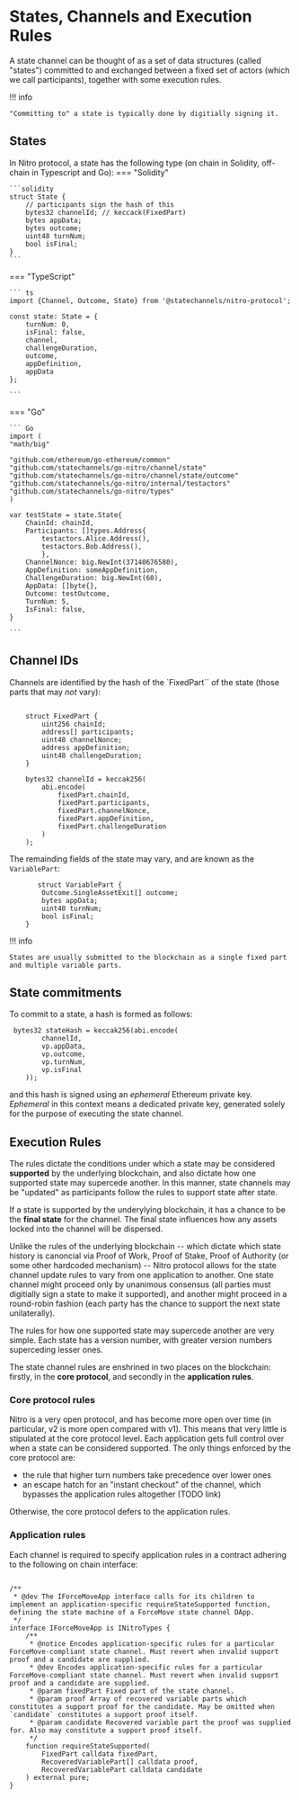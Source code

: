 # States, Channels and Execution Rules

A state channel can be thought of as a set of data structures (called "states") committed to and exchanged between a fixed set of actors (which we call participants), together with some execution rules.

!!! info

    "Committing to" a state is typically done by digitially signing it.

## States

In Nitro protocol, a state has the following type (on chain in Solidity, off-chain in Typescript and Go):
=== "Solidity"

    ```solidity
    struct State {
        // participants sign the hash of this
        bytes32 channelId; // keccack(FixedPart)
        bytes appData;
        bytes outcome;
        uint48 turnNum;
        bool isFinal;
    }
    ```

=== "TypeScript"

    ``` ts
    import {Channel, Outcome, State} from '@statechannels/nitro-protocol';

    const state: State = {
        turnNum: 0,
        isFinal: false,
        channel,
        challengeDuration,
        outcome,
        appDefinition,
        appData
    };

    ```

=== "Go"

    ``` Go
    import (
    "math/big"

    "github.com/ethereum/go-ethereum/common"
    "github.com/statechannels/go-nitro/channel/state"
    "github.com/statechannels/go-nitro/channel/state/outcome"
    "github.com/statechannels/go-nitro/internal/testactors"
    "github.com/statechannels/go-nitro/types"
    )

    var testState = state.State{
        ChainId: chainId,
        Participants: []types.Address{
            testactors.Alice.Address(),
            testactors.Bob.Address(),
            },
        ChannelNonce: big.NewInt(37140676580),
        AppDefinition: someAppDefinition,
        ChallengeDuration: big.NewInt(60),
        AppData: []byte{},
        Outcome: testOutcome,
        TurnNum: 5,
        IsFinal: false,
    }

    ```

## Channel IDs

Channels are identified by the hash of the `FixedPart`` of the state (those parts that may _not_ vary):

```solidity

    struct FixedPart {
        uint256 chainId;
        address[] participants;
        uint48 channelNonce;
        address appDefinition;
        uint48 challengeDuration;
    }

    bytes32 channelId = keccak256(
        abi.encode(
            fixedPart.chainId,
            fixedPart.participants,
            fixedPart.channelNonce,
            fixedPart.appDefinition,
            fixedPart.challengeDuration
        )
    );

```

The remainding fields of the state may vary, and are known as the `VariablePart`:

```solidity
       struct VariablePart {
        Outcome.SingleAssetExit[] outcome;
        bytes appData;
        uint48 turnNum;
        bool isFinal;
    }
```

!!! info

    States are usually submitted to the blockchain as a single fixed part and multiple variable parts.

## State commitments

To commit to a state, a hash is formed as follows:

```solidity
 bytes32 stateHash = keccak256(abi.encode(
        channelId,
        vp.appData,
        vp.outcome,
        vp.turnNum,
        vp.isFinal
    ));
```

and this hash is signed using an _ephemeral_ Ethereum private key. _Ephemeral_ in this context means a dedicated private key, generated solely for the purpose of executing the state channel.

## Execution Rules

The rules dictate the conditions under which a state may be considered **supported** by the underlying blockchain, and also dictate how one supported state may supercede another. In this manner, state channels may be "updated" as participants follow the rules to support state after state.

If a state is supported by the underylying blockchain, it has a chance to be the **final state** for the channel. The final state influences how any assets locked into the channel will be dispersed.

Unlike the rules of the underlying blockchain -- which dictate which state history is canoncial via Proof of Work, Proof of Stake, Proof of Authority (or some other hardcoded mechanism) -- Nitro protocol allows for the state channel update rules to vary from one application to another. One state channel might proceed only by unanimous consensus (all parties must digitially sign a state to make it supported), and another might proceed in a round-robin fashion (each party has the chance to support the next state unilaterally).

The rules for how one supported state may supercede another are very simple. Each state has a version number, with greater version numbers superceding lesser ones.

The state channel rules are enshrined in two places on the blockchain: firstly, in the **core protocol**, and secondly in the **application rules**.

### Core protocol rules

Nitro is a very open protocol, and has become more open over time (in particular, v2 is more open compared with v1). This means that very little is stipulated at the core protocol level. Each application gets full control over when a state can be considered supported. The only things enforced by the core protocol are:

- the rule that higher turn numbers take precedence over lower ones
- an escape hatch for an "instant checkout" of the channel, which bypasses the application rules altogether (TODO link)

Otherwise, the core protocol defers to the application rules.

### Application rules

Each channel is required to specify application rules in a contract adhering to the following on chain interface:

```solidity

/**
 * @dev The IForceMoveApp interface calls for its children to implement an application-specific requireStateSupported function, defining the state machine of a ForceMove state channel DApp.
 */
interface IForceMoveApp is INitroTypes {
    /**
     * @notice Encodes application-specific rules for a particular ForceMove-compliant state channel. Must revert when invalid support proof and a candidate are supplied.
     * @dev Encodes application-specific rules for a particular ForceMove-compliant state channel. Must revert when invalid support proof and a candidate are supplied.
     * @param fixedPart Fixed part of the state channel.
     * @param proof Array of recovered variable parts which constitutes a support proof for the candidate. May be omitted when `candidate` constitutes a support proof itself.
     * @param candidate Recovered variable part the proof was supplied for. Also may constitute a support proof itself.
     */
    function requireStateSupported(
        FixedPart calldata fixedPart,
        RecoveredVariablePart[] calldata proof,
        RecoveredVariablePart calldata candidate
    ) external pure;
}

```
